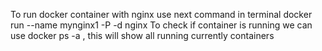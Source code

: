 To run docker container with nginx use next command in terminal
docker run --name mynginx1 -P -d nginx
To check if container is running we can use docker ps -a , this will show all running currently containers
